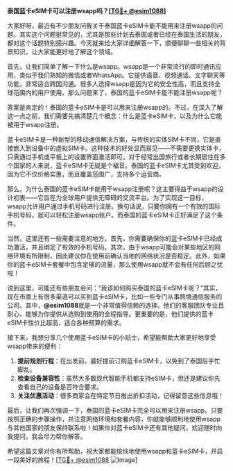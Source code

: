 **泰国蓝卡eSIM卡可以注册wsapp吗？[[TG💪+ @esim1088](https://t.me/s/esim1088)]**

大家好呀，最近有不少朋友问我关于泰国蓝卡eSIM卡能不能用来注册wsapp的问题。其实这个问题挺常见的，尤其是那些计划去泰国或者已经在泰国生活的朋友，都对这个话题特别感兴趣。今天就来给大家详细解答一下，顺便聊聊一些相关的背景知识，让大家能更好地了解这个领域。

首先，让我们简单了解一下什么是wsapp。wsapp是一个非常流行的即时通讯应用，类似于我们熟知的微信或者WhatsApp。它提供语音、视频通话、文字聊天等功能，非常适合跨国沟通。很多人选择wsapp是因为它的安全性高，而且支持全球范围内的用户使用。那么问题来了，泰国的蓝卡eSIM卡能不能注册wsapp呢？

答案是肯定的！泰国的蓝卡eSIM卡是可以用来注册wsapp的。不过，在深入了解这一点之前，我们需要先搞清楚几个概念：什么是蓝卡eSIM卡，以及为什么它能被用于wsapp注册。

蓝卡eSIM卡是一种新型的移动通信解决方案，与传统的实体SIM卡不同，它是直接嵌入到设备中的虚拟SIM卡。这种技术的好处显而易见——不需要更换实体卡，只需通过手机或平板上的设置界面激活即可。对于经常出国旅行或者长期居住在多个国家的人来说，蓝卡eSIM卡无疑是个福音。泰国的蓝卡eSIM卡尤其受到欢迎，因为它不仅价格实惠，而且覆盖范围广，支持多个运营商。

那么，为什么泰国的蓝卡eSIM卡能用于wsapp注册呢？这主要得益于wsapp的设计初衷——它旨在为全球用户提供无障碍的交流平台。为了实现这一目标，wsapp允许用户通过手机号码进行注册。换句话说，只要你拥有一个有效的国际手机号码，就可以轻松注册wsapp账户。而泰国的蓝卡eSIM卡正好满足了这个条件。

当然，这里还有一些需要注意的地方。首先，你需要确保你的蓝卡eSIM卡已经成功激活，并且绑定了有效的手机号码。其次，由于wsapp可能会对某些地区的网络环境有所限制，因此建议你在使用前确认当地的网络状况是否稳定。此外，如果你的蓝卡eSIM卡套餐中包含足够的流量，那么使用wsapp就不会有任何后顾之忧啦！

说到这里，可能还有些朋友会问：“我该如何购买泰国的蓝卡eSIM卡呢？”其实，现在市面上有很多渠道可以买到蓝卡eSIM卡，比如一些专门从事跨境通信服务的公司。其中，**@esim1088**就是一个非常值得信赖的选择。他们的客服团队专业且耐心，能够为你提供从选购到使用的全程指导。更重要的是，他们提供的蓝卡eSIM卡性价比超高，适合各种预算的需求。

接下来，我想分享几个使用蓝卡eSIM卡的小贴士，希望能帮助大家更好地享受wsapp带来的便利：

1. **提前规划行程**：在出发前，最好提前订购蓝卡eSIM卡，以免到了泰国后手忙脚乱。
2. **检查设备兼容性**：虽然大多数现代智能手机都支持eSIM卡，但还是建议你先查看自己的设备是否符合要求。
3. **关注优惠活动**：很多商家会在特定节日推出折扣活动，记得留意这些信息哦！

最后，让我们再次强调一下，泰国的蓝卡eSIM卡完全可以用来注册wsapp。只要按照正确的步骤操作，并注意网络环境和套餐内容，你就能够顺利地使用wsapp与其他国家的朋友保持联系啦！如果你对蓝卡eSIM卡还有其他疑问，欢迎随时向我提问，我会尽力帮你解答。

希望这篇文章对你有所帮助，祝大家都能愉快地使用wsapp和蓝卡eSIM卡，开启一段美好的旅程！[[TG💪+ @esim1088](https://t.me/s/esim1088) ![Image](https://i.postimg.cc/4NQfJmqS/Snipaste-2025-05-13-00-14-12.png)]